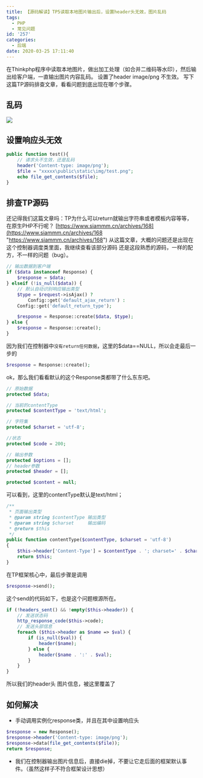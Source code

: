 ```yaml
---
title: 【源码解读】TP5读取本地图片输出后，设置header头无效，图片乱码
tags:
  - PHP
  - 常见问题
id: '257'
categories:
  - 后端
date: 2020-03-25 17:11:40
---
```


在Thinkphp程序中读取本地图片，做出加工处理（如合并二维码等水印），然后输出给客户端，一直输出图片内容乱码。 设置了header image/png 不生效。 写下这篇TP源码排查文章，看看问题到底出现在哪个步骤。

## 乱码

![](https://www.siammm.cn/wp-content/uploads/2020/03/3dc71e5f0bd67bfa20220a277fd8ba48.png)

## 设置响应头无效

```php
public function test(){
    // 请求头不生效，还是乱码
    header('Content-type: image/png');
    $file = "xxxxx\public\static\img/test.png";
    echo file_get_contents($file);
}
```

## 排查TP源码

还记得我们这篇文章吗：TP为什么可以return就输出字符串或者模板内容等等，在原生PHP不行呢？ [https://www.siammm.cn/archives/168](https://www.siammm.cn/archives/168 "https://www.siammm.cn/archives/168") 从这篇文章，大概的问题还是出现在这个控制器调度类里面，我继续查看该部分源码 还是这段熟悉的源码，一样的配方，不一样的问题（bug）。

```php
// 输出数据到客户端
if ($data instanceof Response) {
    $response = $data;
} elseif (!is_null($data)) {
    // 默认自动识别响应输出类型
    $type = $request->isAjax() ?
        Config::get('default_ajax_return') :
    Config::get('default_return_type');

    $response = Response::create($data, $type);
} else {
    $response = Response::create();
}
```

因为我们在控制器中`没有return任何数据`，这里的$data==NULL，所以会走最后一步的

```php
$response = Response::create();
```

ok，那么我们看看默认的这个Response类都带了什么东东吧。

```php
// 原始数据
protected $data;

// 当前的contentType
protected $contentType = 'text/html';

// 字符集
protected $charset = 'utf-8';

//状态
protected $code = 200;

// 输出参数
protected $options = [];
// header参数
protected $header = [];

protected $content = null;
```

可以看到，这里的contentType默认是text/html；

```php
/**
 * 页面输出类型
 * @param string $contentType 输出类型
 * @param string $charset     输出编码
 * @return $this
 */
public function contentType($contentType, $charset = 'utf-8')
{
    $this->header['Content-Type'] = $contentType . '; charset=' . $charset;
    return $this;
}
```

在TP框架核心中，最后步骤是调用

```php
$response->send();
```

这个send的代码如下，也是这个问题根源所在。

```php
if (!headers_sent() && !empty($this->header)) {
    // 发送状态码
    http_response_code($this->code);
    // 发送头部信息
    foreach ($this->header as $name => $val) {
        if (is_null($val)) {
            header($name);
        } else {
            header($name . ':' . $val);
        }
    }
}
```

所以我们的header头 图片信息，被这里覆盖了

## 如何解决

*   手动调用实例化response类，并且在其中设置响应头

```php
$response = new Response();
$response->header('Content-type: image/png');
$response->data(file_get_contents($file));
return $response;
```

*   我们在控制器输出图片信息后，直接die掉，不要让它走后面的框架默认事件。（虽然这样子不符合框架设计思想）